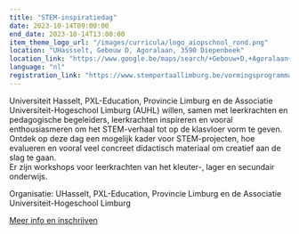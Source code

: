 ```yaml
---
title: "STEM-inspiratiedag"
date: 2023-10-14T09:00:00
end_date: 2023-10-14T13:00:00
item_theme_logo_url: "/images/curricula/logo_aiopschool_rond.png"
location: "UHassselt, Gebouw D, Agoralaan, 3590 Diepenbeek"
location_link: "https://www.google.be/maps/search/+Gebouw+D,+Agoralaan++3590+Diepenbeek/@50.9275728,5.3877074,17z/data=!3m1!4b1"
language: "nl"
registration_link: "https://www.stemportaallimburg.be/vormingsprogramma"
---
```


Universiteit Hasselt, PXL-Education, Provincie Limburg en de Associatie Universiteit-Hogeschool Limburg (AUHL) willen, 
samen met leerkrachten en pedagogische begeleiders, leerkrachten inspireren en vooral enthousiasmeren om het STEM-verhaal tot op de klasvloer vorm te geven. <br>
Ontdek op deze dag een mogelijk kader voor STEM-projecten, hoe evalueren en vooral veel concreet didactisch materiaal om creatief aan de slag te gaan.<br>
Er zijn workshops voor leerkrachten van het kleuter-, lager en secundair onderwijs.

Organisatie: UHasselt, PXL-Education, Provincie Limburg en de Associatie Universiteit-Hogeschool Limburg

[Meer info en inschrijven](https://www.stemportaallimburg.be/steminspiratiedag)
